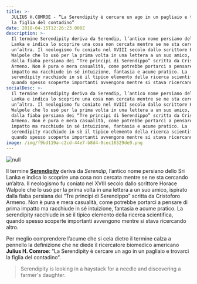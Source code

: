 ```yaml
---
title: >-
  JULIUS H.COMROE - “La Serendipity è cercare un ago in un pagliaio e trovarci
  la figlia del contadino”
date: 2018-04-15T12:26:23.000Z
description: >-
  Il termine Serendipity deriva da Serendip, l’antico nome persiano dello Sri
  Lanka e indica lo scoprire una cosa non cercata mentre se ne sta cercando
  un’altra. Il neologismo fu coniato nel XVIII secolo dallo scrittore Horace
  Walpole che lo usò per la prima volta in una lettera a un suo amico, ispirato
  dalla fiaba persiana dei “Tre principi di Serendippo” scritta da Cristoforo
  Armeno. Non è pura e mera casualità, come potrebbe portarci a pensare di prima
  impatto ma racchiude in sé intuizione, fantasia e acume pratico. La
  serendipity racchiude in sè il tipico elemento della ricerca scientifica,
  quando spesso scoperte importanti avvengono mentre si stava ricercando altro. 
socialDesc: >-
  Il termine Serendipity deriva da Serendip, l’antico nome persiano dello Sri
  Lanka e indica lo scoprire una cosa non cercata mentre se ne sta cercando
  un’altra. Il neologismo fu coniato nel XVIII secolo dallo scrittore Horace
  Walpole che lo usò per la prima volta in una lettera a un suo amico, ispirato
  dalla fiaba persiana dei “Tre principi di Serendippo” scritta da Cristoforo
  Armeno. Non è pura e mera casualità, come potrebbe portarci a pensare di prima
  impatto ma racchiude in sé intuizione, fantasia e acume pratico. La
  serendipity racchiude in sè il tipico elemento della ricerca scientifica,
  quando spesso scoperte importanti avvengono mentre si stava ricercando altro. 
image: /img/f9bd119a-c2cd-44e7-b8d4-0cec16529de9.png
---
```

![null](/img/f9bd119a-c2cd-44e7-b8d4-0cec16529de9.png)

Il termine [**Serendipity**](https://www.farmaceuticayounger.science/blog/2017/03/serendipity/) deriva da _Serendip,_ l’antico nome persiano dello Sri Lanka e indica lo scoprire una cosa non cercata mentre se ne sta cercando un’altra. Il neologismo fu coniato nel XVIII secolo dallo scrittore Horace Walpole che lo usò per la prima volta in una lettera a un suo amico, ispirato dalla fiaba persiana dei “Tre principi di Serendippo” scritta da Cristoforo Armeno. Non è pura e mera casualità, come potrebbe portarci a pensare di prima impatto ma racchiude in sé intuizione, fantasia e acume pratico. La serendipity racchiude in sè il tipico elemento della ricerca scientifica, quando spesso scoperte importanti avvengono mentre si stava ricercando altro. 

Per meglio comprendere l’acume che si cela dietro il termine calza a pennello la definizione che ne diede il ricercatore biomedico americano **Julius H. Comroe**: “La Serendipity è cercare un ago in un pagliaio e trovarci la figlia del contadino“. 

> Serendipity is looking in a haystack for a needle and discovering a farmer's daughter.
